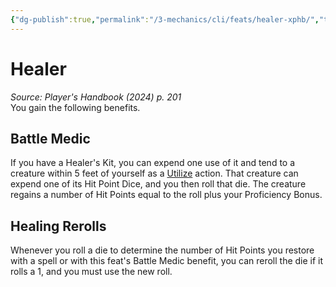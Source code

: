 ```yaml
---
{"dg-publish":true,"permalink":"/3-mechanics/cli/feats/healer-xphb/","tags":["ttrpg-cli/compendium/src/5e/xphb","ttrpg-cli/feat"],"noteIcon":""}
---
```


# Healer
*Source: Player's Handbook (2024) p. 201*  
You gain the following benefits.

## Battle Medic

If you have a Healer's Kit, you can expend one use of it and tend to a creature within 5 feet of yourself as a [Utilize](3-Mechanics/CLI/rules/actions.md#Utilize) action. That creature can expend one of its Hit Point Dice, and you then roll that die. The creature regains a number of Hit Points equal to the roll plus your Proficiency Bonus.

## Healing Rerolls

Whenever you roll a die to determine the number of Hit Points you restore with a spell or with this feat's Battle Medic benefit, you can reroll the die if it rolls a 1, and you must use the new roll.